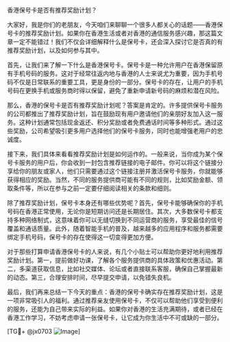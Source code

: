 香港保号卡是否有推荐奖励计划？

大家好，我是你们的老朋友，今天咱们来聊聊一个很多人都关心的话题——香港保号卡的推荐奖励计划。如果你在香港生活或者对香港的通信服务感兴趣，那这篇文章一定不能错过！我们不仅会详细解释什么是保号卡，还会深入探讨它是否真的有推荐奖励计划，以及如何参与其中。

首先，让我们来了解一下什么是香港保号卡。保号卡是一种允许用户在香港保留原有手机号码的服务。这对于经常往返内地与香港的人士来说尤为重要，因为手机号码不仅是日常联系的重要工具，更是身份的一部分。保号卡的存在，让用户的手机号码在更换手机或服务商时得以保留，避免了重新申请新号码的麻烦和潜在风险。

那么，香港的保号卡是否有推荐奖励计划呢？答案是肯定的。许多提供保号卡服务的公司都推出了推荐奖励计划，旨在鼓励现有用户邀请他们的亲朋好友加入这一服务。这种计划通常包括现金返还、积分奖励或者免费通话时间等多种形式。通过这些奖励，公司希望吸引更多用户选择他们的保号卡服务，同时也能增强老用户的忠诚度。

接下来，我们具体来看看推荐奖励计划是如何运作的。一般来说，当你成为某个保号卡服务的用户后，你会收到一封包含推荐链接的电子邮件。你可以将这个链接分享给你的朋友或家人，他们只需要通过这个链接注册并激活保号卡服务，你就能够获得相应的奖励。当然，不同的服务提供商可能有不同的规则，比如奖励金额、领取条件等，所以在参与之前一定要仔细阅读相关的条款和细则。

除了推荐奖励计划，保号卡本身还有哪些优势呢？首先，保号卡能够确保你的手机号码在香港正常使用，无论你是短期访问还是长期居住。其次，大多数保号卡都支持多种网络制式，这意味着你可以无缝切换到不同运营商的服务，享受最佳的信号覆盖和通话质量。此外，随着智能手机的普及，越来越多的应用程序和服务都需要绑定手机号码，保号卡的存在使得这一切变得更加方便。

对于那些打算申请香港保号卡的人来说，有几个小贴士可以帮助你更好地利用推荐奖励计划。第一，提前做好功课，了解各个服务提供商的具体政策和优惠活动。第二，多渠道获取信息，比如社交媒体、论坛或者直接联系客服，确保自己掌握最新的动态。第三，合理安排时间，尽早提交申请，以免错失良机。

最后，我们再来总结一下今天的重点：香港的保号卡确实存在推荐奖励计划，这是一项非常吸引人的福利。通过推荐亲友使用保号卡，不仅可以帮助他们享受到便利的服务，还能为自己带来实际的利益。如果你对香港的生活充满期待，或者已经在香港工作学习，不妨考虑申请一张保号卡，让它成为你生活中不可或缺的一部分。

[TG💪+ @jx0703 ![Image](https://github.com/user-attachments/assets/dbca1d08-cadb-493c-b0ec-ad6f7a83f270)]